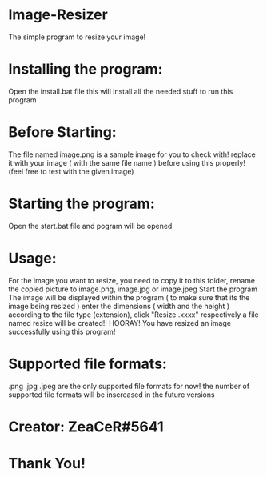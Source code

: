 # Image-Resizer
The simple program to resize your image!

# Installing the program:
Open the install.bat file
this will install all the needed stuff to run this program

# Before Starting: 
The file named image.png is a sample image for you to check with!
replace it with your image ( with the same file name ) before using this properly!
(feel free to test with the given image)

# Starting the program:
Open the start.bat file and pogram will be opened

# Usage:
For the image you want to resize, you need to copy it to this folder,
rename the copied picture to image.png, image.jpg or image.jpeg
Start the program
The image will be displayed within the program ( to make sure that its the image being resized )
enter the dimensions ( width and the height )
according to the file type (extension), click "Resize .xxxx" respectively
a file named resize will be created!! 
HOORAY! You have resized an image successfully using this program!

# Supported file formats:
.png .jpg .jpeg are the only supported file formats for now!
the number of supported file formats will be inscreased in the future versions

# Creator: ZeaCeR#5641
# Thank You!

